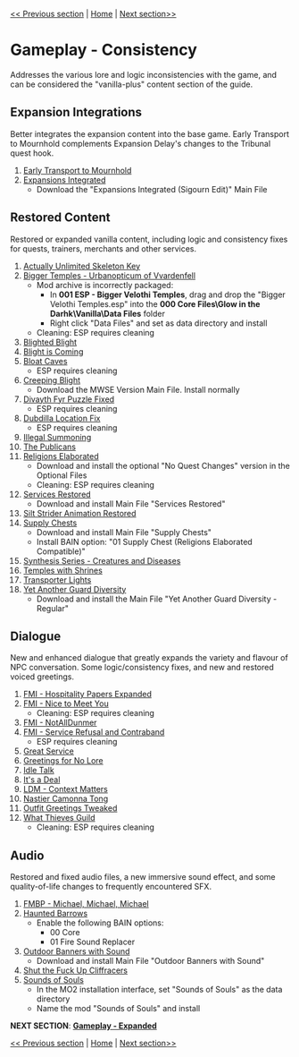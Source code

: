 [<< Previous section](https://github.com/doublemoulinet/Morrowind-Modular-Mod-Guide/blob/master/BALANCE.md) | [Home](https://github.com/doublemoulinet/Morrowind-Modular-Mod-Guide) | [Next section>>](https://github.com/doublemoulinet/Morrowind-Modular-Mod-Guide/blob/master/GAMEPLAY.md)

# Gameplay - Consistency
Addresses the various lore and logic inconsistencies with the game, and can be considered the "vanilla-plus" content section of the guide.

## Expansion Integrations
Better integrates the expansion content into the base game. Early Transport to Mournhold complements Expansion Delay's changes to the Tribunal quest hook.
1. [Early Transport to Mournhold](https://www.nexusmods.com/morrowind/mods/47985)
1. [Expansions Integrated](https://www.nexusmods.com/morrowind/mods/49232)
	- Download the "Expansions Integrated (Sigourn Edit)" Main File

## Restored Content
Restored or expanded vanilla content, including logic and consistency fixes for quests, trainers, merchants and other services.
1. [Actually Unlimited Skeleton Key](https://www.nexusmods.com/morrowind/mods/47972?)
1. [Bigger Temples - Urbanopticum of Vvardenfell](https://www.nexusmods.com/morrowind/mods/46184?)
	- Mod archive is incorrectly packaged:
		- In **001 ESP - Bigger Velothi Temples**, drag and drop the "Bigger Velothi Temples.esp" into the **000 Core Files\Glow in the Darhk\Vanilla\Data Files** folder
		- Right click "Data Files" and set as data directory and install
	- Cleaning: ESP requires cleaning
1. [Blighted Blight](https://www.nexusmods.com/morrowind/mods/48631?)
1. [Blight is Coming](https://www.nexusmods.com/morrowind/mods/47649?)
1. [Bloat Caves](https://www.nexusmods.com/morrowind/mods/43141?)
	- ESP requires cleaning
1. [Creeping Blight](https://www.nexusmods.com/morrowind/mods/47904?)
	- Download the MWSE Version Main File. Install normally
1. [Divayth Fyr Puzzle Fixed](https://www.nexusmods.com/morrowind/mods/45155?)
	- ESP requires cleaning
1. [Dubdilla Location Fix](https://www.nexusmods.com/morrowind/mods/46720?)
	- ESP requires cleaning
1. [Illegal Summoning](https://www.nexusmods.com/morrowind/mods/47105?)
1. [The Publicans](https://www.nexusmods.com/morrowind/mods/45410?)
1. [Religions Elaborated](https://www.nexusmods.com/morrowind/mods/47843?)
	- Download and install the optional "No Quest Changes" version in the Optional Files
	- Cleaning: ESP requires cleaning	
1. [Services Restored](https://www.nexusmods.com/morrowind/mods/47068?)
	- Download and install Main File "Services Restored"
1. [Silt Strider Animation Restored](https://www.nexusmods.com/morrowind/mods/44150?)
1. [Supply Chests](https://www.nexusmods.com/morrowind/mods/49232)
	- Download and install Main File "Supply Chests"
	- Install BAIN option: "01 Supply Chest (Religions Elaborated Compatible)"
1. [Synthesis Series - Creatures and Diseases](https://www.nexusmods.com/morrowind/mods/48279?)
1. [Temples with Shrines](https://www.nexusmods.com/morrowind/mods/45535?)
1. [Transporter Lights](https://www.nexusmods.com/morrowind/mods/48050?)
1. [Yet Another Guard Diversity](https://www.nexusmods.com/morrowind/mods/45894?)
	- Download and install the Main File "Yet Another Guard Diversity - Regular"

## Dialogue
New and enhanced dialogue that greatly expands the variety and flavour of NPC conversation. Some logic/consistency fixes, and new and restored voiced greetings.
1. [FMI - Hospitality Papers Expanded](https://www.nexusmods.com/morrowind/mods/46107?)
1. [FMI - Nice to Meet You](https://www.nexusmods.com/morrowind/mods/47329?)
	- Cleaning: ESP requires cleaning
1. [FMI - NotAllDunmer](https://www.nexusmods.com/morrowind/mods/47569?)
1. [FMI - Service Refusal and Contraband](https://www.nexusmods.com/morrowind/mods/47456?)
	- ESP requires cleaning
1. [Great Service](https://www.nexusmods.com/morrowind/mods/47767)
1. [Greetings for No Lore](https://www.nexusmods.com/morrowind/mods/46063?)
1. [Idle Talk](https://www.nexusmods.com/morrowind/mods/46948)
1. [It's a Deal](https://www.nexusmods.com/morrowind/mods/47968?)
1. [LDM - Context Matters](https://www.nexusmods.com/morrowind/mods/48273?)
1. [Nastier Camonna Tong](https://www.nexusmods.com/morrowind/mods/22601?)
1. [Outfit Greetings Tweaked](https://www.nexusmods.com/morrowind/mods/46066?)
1. [What Thieves Guild](https://www.nexusmods.com/morrowind/mods/47728?)
	- Cleaning: ESP requires cleaning

## Audio
Restored and fixed audio files, a new immersive sound effect, and some quality-of-life changes to frequently encountered SFX.
1. [FMBP - Michael, Michael, Michael](https://www.nexusmods.com/morrowind/mods/48598?)
1. [Haunted Barrows](https://www.nexusmods.com/morrowind/mods/46826?)
	- Enable the following BAIN options:
		- 00 Core
		- 01 Fire Sound Replacer
1. [Outdoor Banners with Sound](https://www.nexusmods.com/morrowind/mods/47068?)
	- Download and install Main File "Outdoor Banners with Sound"
1. [Shut the Fuck Up Cliffracers](https://www.nexusmods.com/morrowind/mods/46588?)
1. [Sounds of Souls](https://github.com/NullCascade/morrowind-mods)
	- In the MO2 installation interface, set "Sounds of Souls" as the data directory
	- Name the mod "Sounds of Souls" and install


**NEXT SECTION**:
[**Gameplay - Expanded**](https://github.com/doublemoulinet/Morrowind-Modular-Mod-Guide/blob/master/GAMEPLAY.md)

[<< Previous section](https://github.com/doublemoulinet/Morrowind-Modular-Mod-Guide/blob/master/BALANCE.md) | [Home](https://github.com/doublemoulinet/Morrowind-Modular-Mod-Guide) | [Next section>>](https://github.com/doublemoulinet/Morrowind-Modular-Mod-Guide/blob/master/GAMEPLAY.md)
